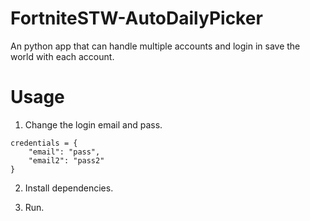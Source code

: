 # FortniteSTW-AutoDailyPicker
An python app that can handle multiple accounts and login in save the world with each account.

# Usage

1. Change the login email and pass.

```
credentials = {
    "email": "pass",
    "email2": "pass2"
}
```

2. Install dependencies.

3. Run.
